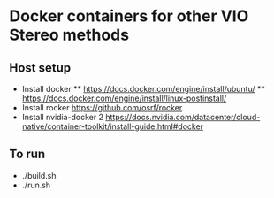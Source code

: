 # Docker containers for other VIO Stereo methods

## Host setup
* Install docker
** https://docs.docker.com/engine/install/ubuntu/
** https://docs.docker.com/engine/install/linux-postinstall/
* Install rocker https://github.com/osrf/rocker
* Install nvidia-docker 2 https://docs.nvidia.com/datacenter/cloud-native/container-toolkit/install-guide.html#docker

## To run
* ./build.sh
* ./run.sh
